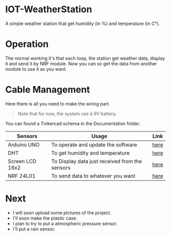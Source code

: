 # IOT-WeatherStation
A simple weather station that get humidity (in %) and temperature (in C°).


# Operation
The normal working it's that each loop, the station get weather data, display it and send it by NRF module.
Now you can so get the data from another module to use it as you want.
  

# Cable Management
Here there is all you need to make the wiring part.
> Note that for now, the system use à 9V battery.

You can found a Tinkercad schema in the Documentation folder.

| Sensors         | Usage | Link |
| --------------- | ----- | ---- |
| Arduino UNO     | To operate and update the software | [here](https://www.amazon.fr/Arduino-A000066-M%C3%A9moire-flash-32/dp/B008GRTSV6/ref=sr_1_5?__mk_fr_FR=%C3%85M%C3%85%C5%BD%C3%95%C3%91&crid=6UZUTJTEXEB4&keywords=Arduino+Uno&qid=1673103852&sprefix=arduino+uno%2Caps%2C104&sr=8-5) |
| DHT             | To get humidity and temperature | [here](https://www.amazon.fr/AZDelivery-KY-015-capteur-Temp%C3%A9rature-compris/dp/B089W7CJL4/ref=sr_1_3?__mk_fr_FR=%C3%85M%C3%85%C5%BD%C3%95%C3%91&crid=3LAKNEDJVILAC&keywords=Arduino+DHT+Sensor&qid=1673103920&sprefix=arduino+dht+sensor%2Caps%2C86&sr=8-3) |
| Screen LCD 16x2 | To Display data just received from the sensors | [here](https://www.amazon.fr/AZDelivery-HD44780-1602-Module-afficheur-16-caract%C3%A8res-Arduino/dp/B07CQG6CMT/ref=sr_1_1_sspa?__mk_fr_FR=%C3%85M%C3%85%C5%BD%C3%95%C3%91&crid=2HSQR946VA8JZ&keywords=Arduino%2BLCD%2BScreen%2B16x2&qid=1673103874&sprefix=arduino%2Blcd%2Bscreen%2B16x2%2Caps%2C88&sr=8-1-spons&sp_csd=d2lkZ2V0TmFtZT1zcF9hdGY&th=1) |
| NRF 24L01       | To send data to whatever you want | [here](https://www.amazon.fr/DollaTek-nRF24L01-Module-Niveau-Communication/dp/B07DK55W35/ref=sr_1_4?keywords=NRF+Arduino+module&link_code=qs&qid=1673103765&sourceid=Mozilla-search&sr=8-4)


# Next
- I will soon upload some pictures of the project.
- I'll soon make the plastic case.
- I plan to try to put a atmospheric pressure sensor.
- I'll put a rain sensor.
